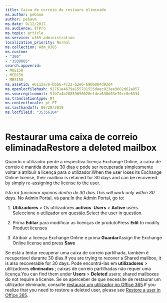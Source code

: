 ```yaml
---
title: Caixa de correio de restauro eliminado
ms.author: pebaum
author: pebaum
ms.date: 9/12/2017
ms.audience: ITPro
ms.topic: article
ms.service: o365-administration
localization_priority: Normal
ms.collection: Adm_O365
ms.custom:
- "360"
- "3500005"
search.appverid:
- MOE150
- MED150
- MBS150
ms.assetid: e6112a76-bbb6-4c22-b2e6-690b004d92d4
ms.openlocfilehash: 92761e4679a155781555daec023ee9602d62a857
ms.sourcegitcommit: 5fb7a4b28859690020efdea630d03e70cc0e6334
ms.translationtype: MT
ms.contentlocale: pt-PT
ms.lasthandoff: 06/28/2019
ms.locfileid: "35356104"
---
```

# <a name="restore-a-deleted-mailbox"></a><span data-ttu-id="00e4a-102">Restaurar uma caixa de correio eliminada</span><span class="sxs-lookup"><span data-stu-id="00e4a-102">Restore a deleted mailbox</span></span>

<span data-ttu-id="00e4a-103">Quando o utilizador perde a respectiva licença Exchange Online, a caixa de correio é mantida durante 30 dias e pode ser recuperada simplesmente voltar a atribuir a licença para o utilizador.</span><span class="sxs-lookup"><span data-stu-id="00e4a-103">When the user loses its Exchange Online license, their mailbox is retained for 30 days and can be recovered by simply re-assigning the license to the user.</span></span>
  
 <span data-ttu-id="00e4a-104">*Isto irá funcionar apenas dentro de 30 dias.*</span><span class="sxs-lookup"><span data-stu-id="00e4a-104">*This will work only within 30 days.*</span></span>  <span data-ttu-id="00e4a-105">No Admin Portal, vá para:</span><span class="sxs-lookup"><span data-stu-id="00e4a-105">In the Admin Portal, go to:</span></span>
  
1. <span data-ttu-id="00e4a-106">**Utilizadores** \> Os utilizadores **activos** .</span><span class="sxs-lookup"><span data-stu-id="00e4a-106">**Users** \> **Active** users.</span></span> <span data-ttu-id="00e4a-107">Seleccione o utilizador em questão.</span><span class="sxs-lookup"><span data-stu-id="00e4a-107">Select the user in question.</span></span>

2. <span data-ttu-id="00e4a-108">Prima **Editar** para modificar as licenças de produto</span><span class="sxs-lookup"><span data-stu-id="00e4a-108">Press **Edit** to modify Product licenses</span></span>

3. <span data-ttu-id="00e4a-109">Atribuir a licença Exchange Online e prima **Guardar**</span><span class="sxs-lookup"><span data-stu-id="00e4a-109">Assign the Exchange Online license and press **Save**</span></span>

<span data-ttu-id="00e4a-110">Se está a tentar recuperar uma caixa de correio partilhada, também é recuperável durante 30 dias.</span><span class="sxs-lookup"><span data-stu-id="00e4a-110">If you are trying to recover a Shared mailbox, it is also recoverable for 30 days.</span></span> <span data-ttu-id="00e4a-111">Pode encontrá-las em **utilizadores** \> utilizadores **eliminados** ; caixas de correio partilhadas não requer uma licença.</span><span class="sxs-lookup"><span data-stu-id="00e4a-111">You can find them under **Users** \> **Deleted** users; shared mailboxes do not require a license.</span></span> <span data-ttu-id="00e4a-112">Se se aperceber de que necessite de restaurar um utilizador eliminado, consulte [restaurar um utilizador no Office 365](https://docs.microsoft.com/en-us/office365/admin/add-users/restore-user).</span><span class="sxs-lookup"><span data-stu-id="00e4a-112">If you realize that you need to restore a deleted user, please see [Restore a user in Office 365](https://docs.microsoft.com/en-us/office365/admin/add-users/restore-user).</span></span>
  